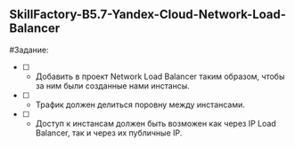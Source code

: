 ## SkillFactory-B5.7-Yandex-Cloud-Network-Load-Balancer

#Задание:
- [ ] - Добавить в проект Network Load Balancer таким образом, чтобы за ним были созданные нами инстансы.
- [ ] - Трафик должен делиться поровну между инстансами.
- [ ] - Доступ к инстансам должен быть возможен как через IP Load Balancer, так и через их публичные IP.
